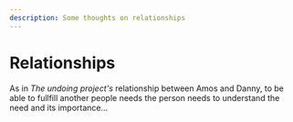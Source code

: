 ```yaml
---
description: Some thoughts on relationships
---
```


# Relationships

As in _The undoing project's_ relationship between Amos and Danny, to be able to fullfill another people needs the person needs to understand the need and its importance...



